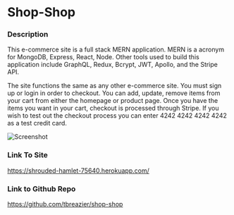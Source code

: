 # Shop-Shop

### Description

This e-commerce site is a full stack MERN application. MERN is a acronym for MongoDB, Express, React, Node. Other tools used to build this application include GraphQL, Redux, Bcrypt, JWT, Apollo, and the Stripe API.

The site functions the same as any other e-commerce site. You must sign up or login in order to checkout. You can add, update, remove items from your cart from either the homepage or product page. Once you have the items you want in your cart, checkout is processed through Stripe. If you wish to test out the checkout process you can enter 4242 4242 4242 4242 as a test credit card. 

![Screenshot]()

### Link To Site
https://shrouded-hamlet-75640.herokuapp.com/

### Link to Github Repo
https://github.com/tbreazier/shop-shop